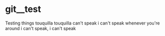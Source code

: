 # git__test
Testing things
touquilla touquilla
can't speak i can't speak
whenever you're around i can't speak, i can't speak